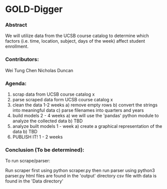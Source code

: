 # GOLD-Digger
### Abstract
We will utilize data from the UCSB course catalog to determine which factors (i.e. time, location, subject, days of the week) affect student enrollment.

### Contributors:
Wei Tung Chen
Nicholas Duncan

### Agenda:
1) scrap data from UCSB course catalog x
2) parse scraped data form UCSB course catalog x
3) clean the data 1-2 weeks
  a) remove empty rows
  b) convert the strings into meaningful data
  c) parse filenames into quarters and years
4) build models 2 - 4 weeks
  a) we will use the 'pandas' python module to analyze the collected data
  b) TBD
5) analyze built models 1 - week
  a) create a graphical representation of the data
  b) TBD
6) PUBLISH IT! 1 - 2 weeks

### Conclusion (To be determined):

To run scrape/parser:

Run scraper first using python scraper.py then run parser using python3 parser.py
html files are found in the 'output' directory
csv file with data is found in the 'Data directory'
